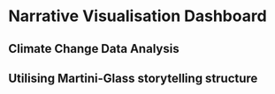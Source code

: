 # Narrative Visualisation Dashboard
## Climate Change Data Analysis
## Utilising Martini-Glass storytelling structure
